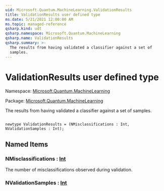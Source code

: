```yaml
---
uid: Microsoft.Quantum.MachineLearning.ValidationResults
title: ValidationResults user defined type
ms.date: 5/21/2021 12:00:00 AM
ms.topic: managed-reference
qsharp.kind: udt
qsharp.namespace: Microsoft.Quantum.MachineLearning
qsharp.name: ValidationResults
qsharp.summary: >-
  The results from having validated a classifier against a set of
  samples.
---
```


# ValidationResults user defined type

Namespace: [Microsoft.Quantum.MachineLearning](xref:Microsoft.Quantum.MachineLearning)

Package: [Microsoft.Quantum.MachineLearning](https://nuget.org/packages/Microsoft.Quantum.MachineLearning)


The results from having validated a classifier against a set ofsamples.

```qsharp

newtype ValidationResults = (NMisclassifications : Int, NValidationSamples : Int);
```



## Named Items

### NMisclassifications : [Int](xref:microsoft.quantum.qsharp.valueliterals#int-literals)

The number of misclassifications observed during validation.
### NValidationSamples : [Int](xref:microsoft.quantum.qsharp.valueliterals#int-literals)

